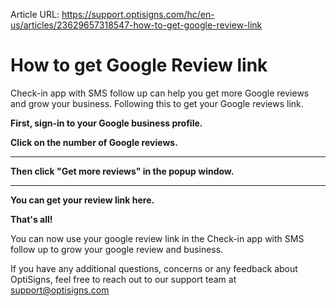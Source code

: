 Article URL: https://support.optisigns.com/hc/en-us/articles/23629657318547-how-to-get-google-review-link

# How to get Google Review link

Check-in app with SMS follow up can help you get more Google reviews and grow
your business. Following this to get your Google reviews link.

**First, sign-in to your Google business profile.**  

**Click on the number of Google reviews.**

****

**Then click "Get more reviews" in the popup window.**

****

**You can get your review link here.**

**That's all!**

You can now use your google review link in the Check-in app with SMS follow up
to grow your google review and business.

If you have any additional questions, concerns or any feedback about
OptiSigns, feel free to reach out to our support team at
[support@optisigns.com](mailto:support@optisigns.com)


